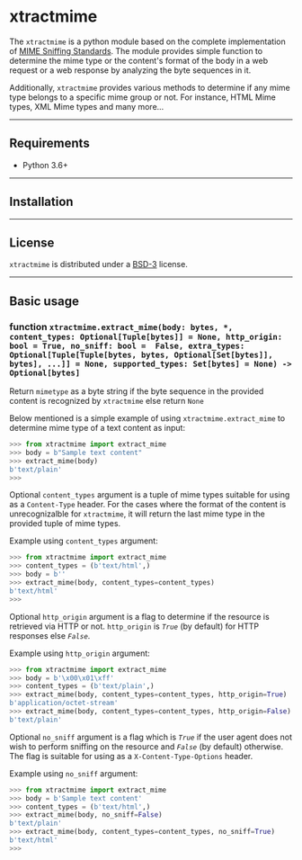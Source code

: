 # xtractmime

The `xtractmime` is a python module based on the complete implementation of 
[MIME Sniffing Standards](https://mimesniff.spec.whatwg.org/). The module 
provides simple function to determine the mime type or the content's format of the
body in a web request or a web response by analyzing the byte sequences in it.

Additionally, `xtractmime` provides various methods to determine if any mime type
belongs to a specific mime group or not. For instance, HTML Mime types, XML Mime types
and many more...

---

## Requirements

* Python 3.6+

---

## Installation

---

## License

`xtractmime` is distributed under a [BSD-3](https://opensource.org/licenses/BSD-3-Clause) license.

---

## Basic usage

### function `xtractmime.extract_mime(body: bytes, *, content_types: Optional[Tuple[bytes]] = None, http_origin: bool = True, no_sniff: bool = 	False, extra_types: Optional[Tuple[Tuple[bytes, bytes, Optional[Set[bytes]], bytes], ...]] = None, supported_types: Set[bytes] = None) -> Optional[bytes]`

Return `mimetype` as a byte string if the byte sequence in the provided content is recognized by `xtractmime`
else return `None`

Below mentioned is a simple example of using `xtractmime.extract_mime` to 
determine mime type of a text content as input:

```python
>>> from xtractmime import extract_mime
>>> body = b"Sample text content"
>>> extract_mime(body)
b'text/plain'
>>>
```


Optional `content_types` argument is a tuple of mime types suitable for using as a `Content-Type` header.
For the cases where the format of the content is unrecognizalble for `xtractmime`, it will return
the last mime type in the provided tuple of mime types.

Example using `content_types` argument:

```python
>>> from xtractmime import extract_mime
>>> content_types = (b'text/html',)
>>> body = b''
>>> extract_mime(body, content_types=content_types)
b'text/html'
>>> 
```


Optional `http_origin` argument is a flag to determine if the resource is retrieved via HTTP or not.
`http_origin` is *`True`* (by default) for HTTP responses else *`False`*.

Example using `http_origin` argument:

```python
>>> from xtractmime import extract_mime
>>> body = b'\x00\x01\xff'
>>> content_types = (b'text/plain',)
>>> extract_mime(body, content_types=content_types, http_origin=True)
b'application/octet-stream'
>>> extract_mime(body, content_types=content_types, http_origin=False)
b'text/plain'
```


Optional `no_sniff` argument is a flag which is *`True`* if the user agent does not wish to
perform sniffing on the resource and *`False`* (by default) otherwise. The flag is suitable
for using as a `X-Content-Type-Options` header.

Example using `no_sniff` argument:

```python
>>> from xtractmime import extract_mime
>>> body = b'Sample text content'
>>> content_types = (b'text/html',)
>>> extract_mime(body, no_sniff=False)
b'text/plain'
>>> extract_mime(body, content_types=content_types, no_sniff=True)
b'text/html'
>>> 
```
